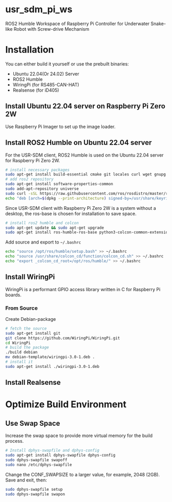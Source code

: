 # usr_sdm_pi_ws
ROS2 Humble Workspace of Raspberry Pi Controller for Underwater Snake-like Robot with Screw-drive Mechanism

# Installation
You can either build it yourself or use the prebuilt binaries:
  - Ubuntu 22.04(Or 24.02) Server
  - ROS2 Humble
  - WiringPi (for RS485-CAN-HAT)
  - Realsense (for iD405)

## Install Ubuntu 22.04 server on Raspberry Pi Zero 2W
Use Raspberry Pi Imager to set up the image loader.

## Install ROS2 Humble on Ubuntu 22.04 server
For the USR-SDM client, ROS2 Humble is used on the Ubuntu 22.04 server for Raspberry Pi Zero 2W.
```sh
# install necessary packages
sudo apt-get install build-essential cmake git locales curl wget gnupg lsb-release python3 python3-pip vim
# add ros2 repository
sudo apt-get install software-properties-common
sudo add-apt-repository universe
sudo curl -sSL https://raw.githubusercontent.com/ros/rosdistro/master/ros.key -o /usr/share/keyrings/ros-archive-keyring.gpg
echo "deb [arch=$(dpkg --print-architecture) signed-by=/usr/share/keyrings/ros-archive-keyring.gpg] http://packages.ros.org/ros2/ubuntu $(source /etc/os-release && echo $UBUNTU_CODENAME) main" | sudo tee /etc/apt/sources.list.d/ros2.list > /dev/null
```
Since USR-SDM client with Raspberry Pi Zero 2W is a system without a desktop, the ros-base is chosen for installation to save space.
```sh
# install ros2 humble and colcon
sudo apt-get update && sudo apt-get upgrade
sudo apt-get install ros-humble-ros-base python3-colcon-common-extensions
```
Add source and export to `~/.bashrc`
```sh
echo "source /opt/ros/humble/setup.bash" >> ~/.bashrc
echo "source /usr/share/colcon_cd/function/colcon_cd.sh" >> ~/.bashrc
echo "export _colcon_cd_root=/opt/ros/humble/" >> ~/.bashrc
```

## Install WiringPi
WiringPi is a performant GPIO access library written in C for Raspberry Pi boards.
### From Source
Create Debian-package
```sh
# fetch the source
sudo apt-get install git
git clone https://github.com/WiringPi/WiringPi.git
cd WiringPi
# build the package
./build debian
mv debian-template/wiringpi-3.0-1.deb .
# install it
sudo apt-get install ./wiringpi-3.0-1.deb
```

## Install Realsense


# Optimize Build Environment
## Use Swap Space
Increase the swap space to provide more virtual memory for the build process.
```sh
# Install dphys-swapfile and dphys-config
sudo apt-get install dphys-swapfile dphys-config
sudo dphys-swapfile swapoff
sudo nano /etc/dphys-swapfile
```
Change the CONF_SWAPSIZE to a larger value, for example, 2048 (2GB). Save and exit, then:
```sh
sudo dphys-swapfile setup
sudo dphys-swapfile swapon
```
